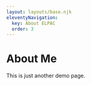 ```yaml
---
layout: layouts/base.njk
eleventyNavigation:
  key: About ELPAC
  order: 3
---
```


# About Me

This is just another demo page.
